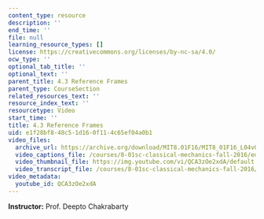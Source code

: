 ```yaml
---
content_type: resource
description: ''
end_time: ''
file: null
learning_resource_types: []
license: https://creativecommons.org/licenses/by-nc-sa/4.0/
ocw_type: ''
optional_tab_title: ''
optional_text: ''
parent_title: 4.3 Reference Frames
parent_type: CourseSection
related_resources_text: ''
resource_index_text: ''
resourcetype: Video
start_time: ''
title: 4.3 Reference Frames
uid: e1f28bf8-48c5-1d16-0f11-4c65ef04a0b1
video_files:
  archive_url: https://archive.org/download/MIT8.01F16/MIT8_01F16_L04v03_360p.mp4
  video_captions_file: /courses/8-01sc-classical-mechanics-fall-2016/ed18e21b9b235c3a86a834ce8eadfee4_QCA3zOe2xdA.vtt
  video_thumbnail_file: https://img.youtube.com/vi/QCA3zOe2xdA/default.jpg
  video_transcript_file: /courses/8-01sc-classical-mechanics-fall-2016/386cb62ada81a690095511b104163d75_QCA3zOe2xdA.pdf
video_metadata:
  youtube_id: QCA3zOe2xdA
---
```


**Instructor:** Prof. Deepto Chakrabarty

